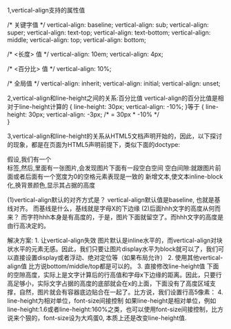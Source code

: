 1,vertical-align支持的属性值

/* 关键字值 */
vertical-align: baseline;
vertical-align: sub;
vertical-align: super;
vertical-align: text-top;
vertical-align: text-bottom;
vertical-align: middle;
vertical-align: top;
vertical-align: bottom;

/* <长度> 值 */
vertical-align: 10em;
vertical-align: 4px;

/* <百分比> 值 */
vertical-align: 10%;

/* 全局值 */
vertical-align: inherit;
vertical-align: initial;
vertical-align: unset;

2,vertical-align和line-height之间的关系:百分比值
vertical-align的百分比值是相对于line-height计算的
{
  line-height: 30px;
  vertical-align: -10%;
}等于
{
  line-height: 30px;
  vertical-align: -3px;    /* = 30px * -10% */  
}

3,vertical-align和line-height的关系从HTML5文档声明开始的，因此，以下探讨的现象，都是在页面为HTML5声明前提下，类似下面的doctype:
<!doctype html>
<html>
假设,我们有一个<div>标签,然后,里面有一张<img>图片,会发现图片下面有一段空白空间
空白间隙:就跟图片前面或者后面有一个宽度为0的空格元素表现是一致的
新增文本,使文本inline-block化,换背景颜色,显示其占据的高度

(1)vertical-align默认的对齐方式是？
vertical-align默认值是baseline, 也就是基线对齐。
而基线是什么，基线就是字母X的下边缘
(2)后面hhh文字的高度从何而来？
而字符hhh本身是有高度的，于是，图片下面就留空了。而hhh文字的高度是由行高决定的。

解决方案:
	1. 让vertical-align失效
	图片默认是inline水平的，而vertical-align对块状水平的元素无感。因此，我们只要让图片display水平为block就可以了，我们可以直接设置display或者浮动、绝对定位等（如果布局允许）
	2. 使用其他vertical-align值
	比方说bottom/middle/top都是可以的。
	3. 直接修改line-height值
	下面的空隙高度，实际上是文字计算后的行高值和字母x下边缘的距离。因此，只要行高足够小，实际文字占据的高度的底部就会在x的上面，下面没有了高度区域支撑，自然，图片就会有容器底边贴合在一起了。比方说，我们设置行高5像素：
	4. line-height为相对单位，font-size间接控制
	如果line-height是相对单位，例如line-height:1.6或者line-height:160%之类，也可以使用font-size间接控制，比方说来个狠的，font-size设为大鸡蛋0, 本质上还是改变line-height值.